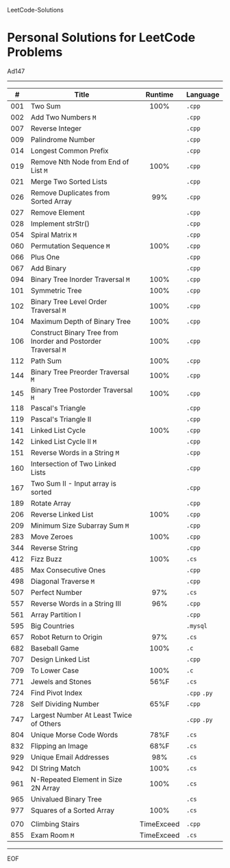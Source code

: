 LeetCode-Solutions

Personal Solutions for LeetCode Problems
================================================================================

Ad147

--------------------------------------------------------------------------------

| #   | Title                                                          |  Runtime   | Language     |
| --- | -------------------------------------------------------------- | :--------: | ------------ |
| 001 | Two Sum                                                        |    100%    | `.cpp`       |
| 002 | Add Two Numbers `M`                                            |            | `.cpp`       |
| 007 | Reverse Integer                                                |            | `.cpp`       |
| 009 | Palindrome Number                                              |            | `.cpp`       |
| 014 | Longest Common Prefix                                          |            | `.cpp`       |
| 019 | Remove Nth Node from End of List `M`                           |    100%    | `.cpp`       |
| 021 | Merge Two Sorted Lists                                         |            | `.cpp`       |
| 026 | Remove Duplicates from Sorted Array                            |    99%     | `.cpp`       |
| 027 | Remove Element                                                 |            | `.cpp`       |
| 028 | Implement strStr()                                             |            | `.cpp`       |
| 054 | Spiral Matrix `M`                                              |            | `.cpp`       |
| 060 | Permutation Sequence `M`                                       |    100%    | `.cpp`       |
| 066 | Plus One                                                       |            | `.cpp`       |
| 067 | Add Binary                                                     |            | `.cpp`       |
| 094 | Binary Tree Inorder Traversal `M`                              |    100%    | `.cpp`       |
| 101 | Symmetric Tree                                                 |    100%    | `.cpp`       |
| 102 | Binary Tree Level Order Traversal `M`                          |    100%    | `.cpp`       |
| 104 | Maximum Depth of Binary Tree                                   |    100%    | `.cpp`       |
| 106 | Construct Binary Tree from Inorder and Postorder Traversal `M` |    100%    | `.cpp`       |
| 112 | Path Sum                                                       |    100%    | `.cpp`       |
| 144 | Binary Tree Preorder Traversal `M`                             |    100%    | `.cpp`       |
| 145 | Binary Tree Postorder Traversal `H`                            |    100%    | `.cpp`       |
| 118 | Pascal's Triangle                                              |            | `.cpp`       |
| 119 | Pascal's Triangle II                                           |            | `.cpp`       |
| 141 | Linked List Cycle                                              |    100%    | `.cpp`       |
| 142 | Linked List Cycle II `M`                                       |            | `.cpp`       |
| 151 | Reverse Words in a String `M`                                  |            | `.cpp`       |
| 160 | Intersection of Two Linked Lists                               |            | `.cpp`       |
| 167 | Two Sum II - Input array is sorted                             |            | `.cpp`       |
| 189 | Rotate Array                                                   |            | `.cpp`       |
| 206 | Reverse Linked List                                            |    100%    | `.cpp`       |
| 209 | Minimum Size Subarray Sum `M`                                  |            | `.cpp`       |
| 283 | Move Zeroes                                                    |    100%    | `.cpp`       |
| 344 | Reverse String                                                 |            | `.cpp`       |
| 412 | Fizz Buzz                                                      |    100%    | `.cs`        |
| 485 | Max Consecutive Ones                                           |            | `.cpp`       |
| 498 | Diagonal Traverse `M`                                          |            | `.cpp`       |
| 507 | Perfect Number                                                 |    97%     | `.cs`        |
| 557 | Reverse Words in a String III                                  |    96%     | `.cpp`       |
| 561 | Array Partition I                                              |            | `.cpp`       |
| 595 | Big Countries                                                  |            | `.mysql`     |
| 657 | Robot Return to Origin                                         |    97%     | `.cs`        |
| 682 | Baseball Game                                                  |    100%    | `.c`         |
| 707 | Design Linked List                                             |            | `.cpp`       |
| 709 | To Lower Case                                                  |    100%    | `.c`         |
| 771 | Jewels and Stones                                              |    56%F    | `.cs`        |
| 724 | Find Pivot Index                                               |            | `.cpp` `.py` |
| 728 | Self Dividing Number                                           |    65%F    | `.cpp`       |
| 747 | Largest Number At Least Twice of Others                        |            | `.cpp` `.py` |
| 804 | Unique Morse Code Words                                        |    78%F    | `.cs`        |
| 832 | Flipping an Image                                              |    68%F    | `.cs`        |
| 929 | Unique Email Addresses                                         |    98%     | `.cs`        |
| 942 | DI String Match                                                |    100%    | `.cs`        |
| 961 | N-Repeated Element in Size 2N Array                            |    100%    | `.cs`        |
| 965 | Univalued Binary Tree                                          |            | `.cs`        |
| 977 | Squares of a Sorted Array                                      |    100%    | `.cs`        |
|     |
| 070 | Climbing Stairs                                                | TimeExceed | `.cpp`       |
| 855 | Exam Room `M`                                                  | TimeExceed | `.cs`        |

--------------------------------------------------------------------------------

EOF
